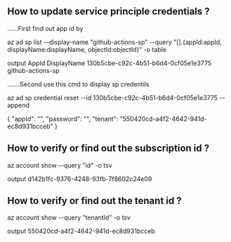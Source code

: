 How to update service principle credentials ? 
----------------------------------------------------------------------------

......First find out app id by 

az ad sp list --display-name "github-actions-sp" --query "[].{appId:appId, displayName:displayName, objectId:objectId}" -o table

output
AppId DisplayName
130b5cbe-c92c-4b51-b6d4-0cf05e1e3775  github-actions-sp

.......Second use this cmd to display sp credentils 


az ad sp credential reset --id 130b5cbe-c92c-4b51-b6d4-0cf05e1e3775 --append

{
  "appId": "",
  "password": "",
  "tenant": "550420cd-a4f2-4642-941d-ec8d931bcceb"
}


How to verify or find out the subscription id ? 
----------------------------------------------------------------------------
az account show --query "id" -o tsv

output
d142b1fc-9376-4248-93fb-7f8602c24e09

How to verify or find out the tenant id ? 
----------------------------------------------------------------------------
 az account show --query "tenantId" -o tsv

output
550420cd-a4f2-4642-941d-ec8d931bcceb
